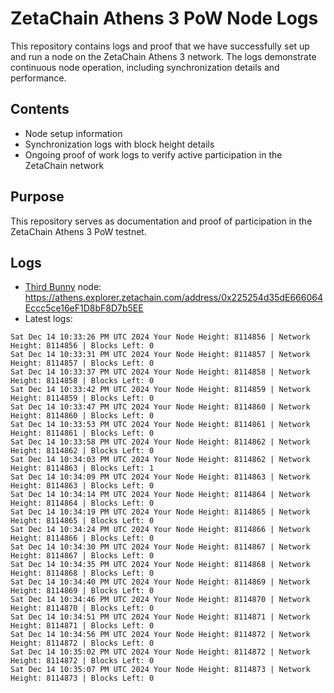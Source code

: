 # ZetaChain Athens 3 PoW Node Logs
This repository contains logs and proof that we have successfully set up and run a node on the ZetaChain Athens 3 network. The logs demonstrate continuous node operation, including synchronization details and performance.

## Contents
- Node setup information
- Synchronization logs with block height details
- Ongoing proof of work logs to verify active participation in the ZetaChain network

## Purpose
This repository serves as documentation and proof of participation in the ZetaChain Athens 3 PoW testnet.

## Logs

- [Third Bunny](https://thirdbunny.xyz/) node: https://athens.explorer.zetachain.com/address/0x225254d35dE666064Eccc5ce16eF1D8bF8D7b5EE
- Latest logs:
```
Sat Dec 14 10:33:26 PM UTC 2024 Your Node Height: 8114856 | Network Height: 8114856 | Blocks Left: 0
Sat Dec 14 10:33:31 PM UTC 2024 Your Node Height: 8114857 | Network Height: 8114857 | Blocks Left: 0
Sat Dec 14 10:33:37 PM UTC 2024 Your Node Height: 8114858 | Network Height: 8114858 | Blocks Left: 0
Sat Dec 14 10:33:42 PM UTC 2024 Your Node Height: 8114859 | Network Height: 8114859 | Blocks Left: 0
Sat Dec 14 10:33:47 PM UTC 2024 Your Node Height: 8114860 | Network Height: 8114860 | Blocks Left: 0
Sat Dec 14 10:33:53 PM UTC 2024 Your Node Height: 8114861 | Network Height: 8114861 | Blocks Left: 0
Sat Dec 14 10:33:58 PM UTC 2024 Your Node Height: 8114862 | Network Height: 8114862 | Blocks Left: 0
Sat Dec 14 10:34:03 PM UTC 2024 Your Node Height: 8114862 | Network Height: 8114863 | Blocks Left: 1
Sat Dec 14 10:34:09 PM UTC 2024 Your Node Height: 8114863 | Network Height: 8114863 | Blocks Left: 0
Sat Dec 14 10:34:14 PM UTC 2024 Your Node Height: 8114864 | Network Height: 8114864 | Blocks Left: 0
Sat Dec 14 10:34:19 PM UTC 2024 Your Node Height: 8114865 | Network Height: 8114865 | Blocks Left: 0
Sat Dec 14 10:34:24 PM UTC 2024 Your Node Height: 8114866 | Network Height: 8114866 | Blocks Left: 0
Sat Dec 14 10:34:30 PM UTC 2024 Your Node Height: 8114867 | Network Height: 8114867 | Blocks Left: 0
Sat Dec 14 10:34:35 PM UTC 2024 Your Node Height: 8114868 | Network Height: 8114868 | Blocks Left: 0
Sat Dec 14 10:34:40 PM UTC 2024 Your Node Height: 8114869 | Network Height: 8114869 | Blocks Left: 0
Sat Dec 14 10:34:46 PM UTC 2024 Your Node Height: 8114870 | Network Height: 8114870 | Blocks Left: 0
Sat Dec 14 10:34:51 PM UTC 2024 Your Node Height: 8114871 | Network Height: 8114871 | Blocks Left: 0
Sat Dec 14 10:34:56 PM UTC 2024 Your Node Height: 8114872 | Network Height: 8114872 | Blocks Left: 0
Sat Dec 14 10:35:02 PM UTC 2024 Your Node Height: 8114872 | Network Height: 8114872 | Blocks Left: 0
Sat Dec 14 10:35:07 PM UTC 2024 Your Node Height: 8114873 | Network Height: 8114873 | Blocks Left: 0
```
